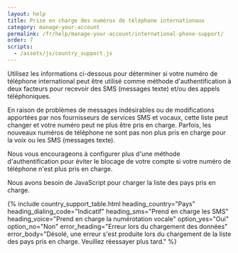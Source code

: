 ```yaml
---
layout: help
title: Prise en charge des numéros de téléphone internationaux
category: manage-your-account
permalink: /fr/help/manage-your-account/international-phone-support/
order: 7 
scripts:
  - /assets/js/country_support.js
---
```

Utilisez les informations ci-dessous pour déterminer si votre numéro de téléphone international peut être utilisé comme méthode d'authentification à deux facteurs pour recevoir des SMS (messages texte) et/ou des appels téléphoniques. 

En raison de problèmes de messages indésirables ou de modifications apportées par nos fournisseurs de services SMS et vocaux, cette liste peut changer et votre numéro peut ne plus être pris en charge. Parfois, les nouveaux numéros de téléphone ne sont pas non plus pris en charge pour la voix ou les SMS (messages texte).

Nous vous encourageons à configurer plus d'une méthode d'authentification pour éviter le blocage de votre compte si votre numéro de téléphone n'est plus pris en charge.

<noscript>
  Nous avons besoin de JavaScript pour charger la liste des pays pris en charge.
</noscript>

{% include country_support_table.html
           heading_country="Pays"
           heading_dialing_code="Indicatif"
           heading_sms="Prend en charge les SMS"
           heading_voice="Prend en charge la numérotation vocale"
           option_yes="Oui"
           option_no="Non"
           error_heading="Erreur lors du chargement des données"
           error_body="Désolé, une erreur s'est produite lors du chargement de la liste des pays pris en charge. Veuillez réessayer plus tard." %}
